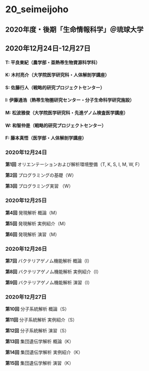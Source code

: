 # 20_seimeijoho
## 2020年度・後期「生命情報科学」＠琉球大学
## 2020年12月24日-12月27日

#### T: 平良東紀（農学部・亜熱帯生物資源科学科）
#### K: 木村亮介（大学院医学研究科・人体解剖学講座）
#### S: 佐藤行人（戦略的研究プロジェクトセンター）
#### I: 伊藤通浩（熱帯生物圏研究センター・分子生命科学研究施設）
#### M: 松波雅俊（大学院医学研究科・先進ゲノム検査医学講座）
#### W: 和智仲是（戦略的研究プロジェクトセンター）
#### F: 藤本真悟（医学部・人体解剖学講座）

### 2020年12月24日

**第1回** オリエンテーションおよび解析環境整備（T, K, S, I, M, W, F）

**第2回** プログラミングの基礎（W）

**第3回** プログラミング実習 （W）



### 2020年12月25日

**第4回** 発現解析 概論（M）

**第5回** 発現解析 実例紹介（M）

**第6回** 発現解析 演習（M）



### 2020年12月26日

**第7回** バクテリアゲノム機能解析 概論（I）

**第8回** バクテリアゲノム機能解析 実例紹介（I）

**第9回** バクテリアゲノム機能解析 演習（I）



### 2020年12月27日

**第10回** 分子系統解析 概論（S）

**第11回** 分子系統解析 実例紹介（S）

**第12回** 分子系統解析 演習（S）

**第13回** 集団遺伝学解析 概論（K）

**第14回** 集団遺伝学解析 実例紹介（K）

**第15回** 集団遺伝学解析 演習（K）
